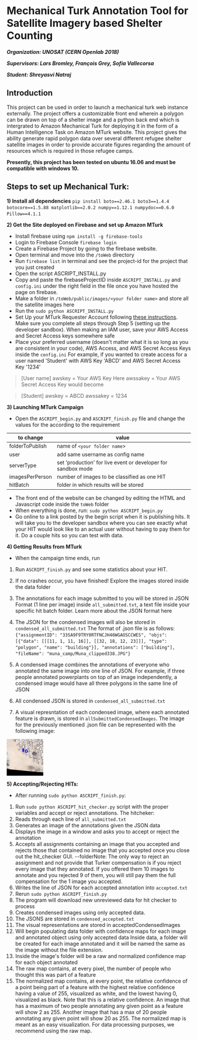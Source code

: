 # Mechanical Turk Annotation Tool for Satellite Imagery based Shelter Counting

**_Organization: UNOSAT (CERN Openlab 2018)_**

**_Supervisors: Lars Bromley, François Grey, Sofia Vallecorsa_**

**_Student: Shreyasvi Natraj_**

## Introduction
This project can be used in order to launch a mechanical turk web instance externally.
The project offers a customizable front end wherein a polygon can be drawn on top of a shelter image and a python back end which is intergrated to Amazon Mechanical Turk for deploying it in the form of a Human Intelligence Task on Amazon MTurk website. This project gives the ability generate rapid polygon data over several different refugee shelter satellite images in order to provide accurate figures regarding the amount of resources which is required in those refugee camps.

**Presently, this project has been tested on ubuntu 16.06 and must be compatible with windows 10.**

## Steps to set up Mechanical Turk:

**1) Install all dependencies** 
`pip install boto==2.46.1 boto3==1.4.4 botocore==1.5.88 matplotlib==2.0.2 numpy==1.12.1 numpydoc==0.6.0 Pillow==4.1.1`

**2) Get the Site deployed on Firebase and set up Amazon MTurk**
- Install firebase using `npm install -g firebase-tools`
- Login to Firebase Console `firebase login`
- Create a Firebase Project by going to the firebase website. 
- Open terminal and move into the `/toWeb` directory
- Run `firebase list` in terminal and see the project-id for the project that you just created
- Open the script ASCRIPT_INSTALL.py
- Copy and paste the firebaseProjectID inside `ASCRIPT_INSTALL.py` and `config.ini` under the right field in the file once you have hosted the page on firebase.
- Make a folder in `/toWeb/public/images/<your folder name>` and store all the satellite images here
- Run the `sudo python ASCRIPT_INSTALL.py`
- Set Up your MTurk Requester Account following [these instructions](https://docs.aws.amazon.com/AWSMechTurk/latest/AWSMechanicalTurkGettingStartedGuide/SetUp.html#setup-aws-account). Make sure you complete all steps through Step 5 (setting up the developer sandbox). When making an IAM user, save your AWS Access and Secret Access keys somewhere safe
- Place your preferred username (doesn't matter what it is so long as you are consistent in your code), AWS Access, and AWS Secret Access Keys inside the `config.ini` For example, if you wanted to create access for a user named 'Student' with AWS Key 'ABCD' and AWS Secret Access Key '1234'

>[User name]
>awskey = Your AWS Key Here
>awssakey = Your AWS Secret Access Key
>would become

>[Student]
>awskey = ABCD
>awssakey = 1234

**3) Launching MTurk Campaign**
- Open the `ASCRIPT_begin.py` and `ASCRIPT_finish.py` file and change the values for the according to the requirement

| to change | value |
| --------------- | ----------- |
| folderToPublish | name of `<your folder name`>|
| user | add same username as config name |
| serverType | set 'production' for live event or developer for sandbox mode |
| imagesPerPerson | number of images to be classified as one HIT |
| hitBatch | folder in which results will be stored |

- The front end of the website can be changed by editing the HTML and Javascript code inside the `toWeb` folder
- When everything is done, run:
`sudo python ASCRIPT_begin.py`
- Go online to a link posted by the begin script when it is publishing hits. It will take you to the developer sandbox where you can see exactly what your HIT would look like to an actual user without having to pay them for it. Do a couple hits so you can test with data.

**4) Getting Results from MTurk** 
- When the campaign time ends, run 
1) Run `ASCRIPT_finish.py` and see some statistics about your HIT.

2) If no crashes occur, you have finished! Explore the images stored inside the data folder

3) The annotations for each image submitted to you will be stored in JSON Format (1 line per image) inside `all_submitted.txt`, a text file inside your specific hit batch folder. Learn more about the JSON format here

4) The JSON for the condensed images will also be stored in `condensed_all_submitted.txt`
The format of .json file is as follows:
`{"assignmentID": "33SA9F9TRY0RTFNCJH46WGAOSCCWES", "objs": [{"data": [[[11, 1, 11, 16]], [[32, 18, 12, 23]]], "type": "polygon", "name": "building"}], "annotations": ["building"], "fileName": "muna_camp/Muna_clipped338.JPG"}`

5) A condensed image combines the annotations of everyone who annotated the same image into one line of JSON. For example, if three people annotated powerplants on top of an image independently, a condensed image would have all three polygons in the same line of JSON
6) All condensed JSON is stored in `condensed_all_submitted.txt`
7) A visual represntation of each condensed image, where each annotated feature is drawn, is stored in `allSubmittedCondensedImages`. The image for the previously mentioned .json file can be represented with the following image:

<img align="center" width="100" height="100" src="https://github.com/nshreyasvi/mturk-unosat/blob/master/Muna_clipped32ANN.jpg">

**5) Accepting/Rejecting HITs:**
- After running `sudo python ASCRIPT_finish.py`:
1) Run `sudo python ASCRIPT_hit_checker.py` script with the proper variables and accept or reject annotations. The hitcheker:
2) Reads through each line of `all_submitted.txt`
3) Generates an image of the annotations given the JSON data
4) Displays the image in a window and asks you to accept or reject the annotation
5) Accepts all assignments containing an image that you accepted and rejects those that contained no image that you accepted once you close out the hit_checker GUI. --folderNote: The only way to reject an assignment and not provide that Turker compensation is if you reject every image that they annotated. If you offered them 10 images to annotate and you rejected 9 of them, you will still pay them the full compensation for the 1 image you accepted.
5) Writes the line of JSON for each accepted annotation into `accepted.txt`
6) Rerun `sudo python ASCRIPT_finish.py`
7) The program will download new unreviewed data for hit checker to process
8) Creates condensed images using only accepted data.
9) The JSONS are stored in `condensed_accepted.txt`
10) The visual representations are stored in acceptedCondensedImages
11) Will begin populating data folder with confidence maps for each image and annotated object using only accepted data
Inside data, a folder will be created for each image annotated and it will be named the same as the image without the file extension.
12) Inside the image's folder will be a raw and normalized confidence map for each object annotated
13) The raw map contains, at every pixel, the number of people who thought this was part of a feature
14) The normalized map contains, at every point, the relative confidence of a point being part of a feature with the highest relative confidence having a value of 255, visualized as white, and the lowest having 0, visualized as black. Note that this is a relative confidence. An image that has a maximum of two people annotating any given point as a feature will show 2 as 255. Another image that has a max of 20 people annotating any given point will show 20 as 255. The normalized map is meant as an easy visualization. For data processing purposes, we recommend using the raw map.
